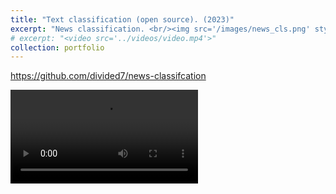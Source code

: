 ```yaml
---
title: "Text classification (open source). (2023)"
excerpt: "News classification. <br/><img src='/images/news_cls.png' style='max-width: 500px;'>"
# excerpt: "<video src='../videos/video.mp4'>"
collection: portfolio
---
```


https://github.com/divided7/news-classifcation

<video src="/videos/news_cls.mp4" controls style="max-width: 700px;">
  Your browser does not support the video tag.
</video>


